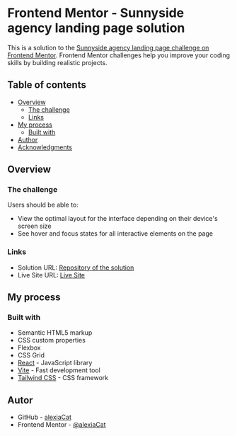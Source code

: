 # Frontend Mentor - Sunnyside agency landing page solution

This is a solution to the [Sunnyside agency landing page challenge on Frontend Mentor](https://www.frontendmentor.io/challenges/sunnyside-agency-landing-page-7yVs3B6ef). Frontend Mentor challenges help you improve your coding skills by building realistic projects.

## Table of contents

- [Overview](#overview)
  - [The challenge](#the-challenge)
  - [Links](#links)
- [My process](#my-process)
  - [Built with](#built-with)
- [Author](#author)
- [Acknowledgments](#acknowledgments)

## Overview

### The challenge

Users should be able to:

- View the optimal layout for the interface depending on their device's screen size
- See hover and focus states for all interactive elements on the page


### Links

- Solution URL: [Repository of the solution](https://github.com/alexiaCat/sunnyside-agency-landing-page)
- Live Site URL: [Live Site](https://alexiacat.github.io/sunnyside-agency-landing-page/)

## My process

### Built with

- Semantic HTML5 markup
- CSS custom properties
- Flexbox
- CSS Grid
- [React](https://reactjs.org/) - JavaScript library
- [Vite](https://vitejs.dev/) - Fast development tool
- [Tailwind CSS](https://tailwindcss.com/) - CSS framework

## Autor

- GitHub - [alexiaCat](https://github.com/alexiaCat)
- Frontend Mentor - [@alexiaCat](https://www.frontendmentor.io/profile/alexiaCat)